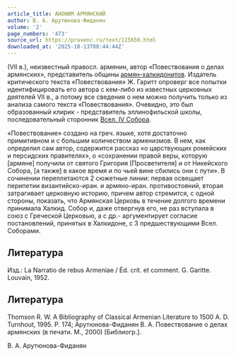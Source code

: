 ```yaml
---
article_title: АНОНИМ АРМЯНСКИЙ
author: В. А. Арутюнова-Фиданян
volume: '2'
page_numbers: '473'
source_url: https://pravenc.ru/text/115650.html
downloaded_at: '2025-10-13T08:44:44Z'
---
```


(VII в.), неизвестный правосл. армянин, автор «Повествования о делах армянских», представитель общины [армян-халкидонитов](https://pravenc.ru/text/АРМЯНЕ-ХАЛКИДОНИТЫ.html). Издатель критического текста «Повествования» Ж. Гаритт опроверг все попытки идентифицировать его автора с кем-либо из известных церковных деятелей VII в., а потому все сведения о нем можно получить только из анализа самого текста «Повествования». Очевидно, это был образованный клирик - представитель эллинофильской школы, последовательный сторонник [Всел. IV Собора](<https://pravenc.ru/text/Вселенский Iv Собор.html>).

«Повествование» создано на греч. языке, хотя достаточно примитивном и с большим количеством арменизмов. В нем, как определил сам автор, содержится рассказ «о царствующих ромейских и персидских правителях», о «сохранении правой веры, которую [армяне] получили от святого Григория [Просветителя] и от Никейского Собора, [а также] в какое время и по чьей вине сбились они с пути». В сочинении переплетаются 2 сюжетные линии: первая освещает перипетии византийско-иран. и армяно-иран. противостояний, вторая затрагивает церковную историю, причем автор стремится, с одной стороны, показать, что Армянская Церковь в течение долгого времени принимала Халкид. Собор и, даже отвергнув его, не раз вступала в союз с Греческой Церковью, а с др.- аргументирует согласие постановлений, принятых в Халкидоне, с 3 предшествующими Всел. Соборами.

## Литература

Изд.: La Narratio de rebus Armeniae / Éd. crit. et comment. G. Garitte. Louvain, 1952.

## Литература

Thomson R. W. A Bibliography of Classical Armenian Literature to 1500 A. D. Turnhout, 1995. P. 174; Арутюнова-Фиданян В. А. Повествование о делах армянских (в печати. М., 2000) [Библиогр.].

В. А. Арутюнова-Фиданян
